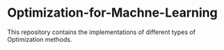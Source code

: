 # Optimization-for-Machne-Learning
This repository contains the implementations of different types of Optimization methods.
